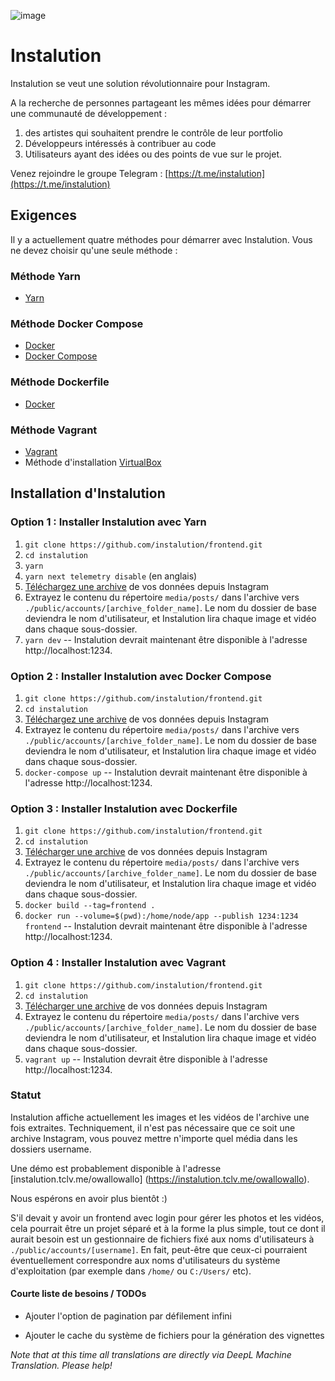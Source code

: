 ![image](https://user-images.githubusercontent.com/595446/177451446-55fcc030-04ec-4ed7-9a69-d5ccfc0b53d8.png)

# Instalution

Instalution se veut une solution révolutionnaire pour Instagram.

A la recherche de personnes partageant les mêmes idées pour démarrer une communauté de développement :

1) des artistes qui souhaitent prendre le contrôle de leur portfolio
2) Développeurs intéressés à contribuer au code
3) Utilisateurs ayant des idées ou des points de vue sur le projet.

Venez rejoindre le groupe Telegram : [https://t.me/instalution](https://t.me/instalution)

## Exigences

Il y a actuellement quatre méthodes pour démarrer avec Instalution. Vous ne devez choisir qu'une seule méthode :

### Méthode Yarn

- [Yarn](https://yarnpkg.com/)

### Méthode Docker Compose

- [Docker](https://docs.docker.com/get-docker/)
- [Docker Compose](https://docs.docker.com/compose/install/)

### Méthode Dockerfile

- [Docker](https://docs.docker.com/get-docker/)

### Méthode Vagrant

- [Vagrant](https://vagrantup.com/)
- Méthode d'installation [VirtualBox](https://virtualbox.org/)

## Installation d'Instalution

### Option 1 : Installer Instalution avec Yarn
1) `git clone https://github.com/instalution/frontend.git`
2) `cd instalution`
3) `yarn`
4) `yarn next telemetry disable` (en anglais)
5) [Téléchargez une archive](https://help.instagram.com/181231772500920) de vos données depuis Instagram
6) Extrayez le contenu du répertoire `media/posts/` dans l'archive vers `./public/accounts/[archive_folder_name]`. Le nom du dossier de base deviendra le nom d'utilisateur, et Instalution lira chaque image et vidéo dans chaque sous-dossier.
7) `yarn dev` -- Instalution devrait maintenant être disponible à l'adresse http://localhost:1234.

### Option 2 : Installer Instalution avec Docker Compose
1) `git clone https://github.com/instalution/frontend.git`
2) `cd instalution`
3) [Téléchargez une archive](https://help.instagram.com/181231772500920) de vos données depuis Instagram
4) Extrayez le contenu du répertoire `media/posts/` dans l'archive vers `./public/accounts/[archive_folder_name]`. Le nom du dossier de base deviendra le nom d'utilisateur, et Instalution lira chaque image et vidéo dans chaque sous-dossier.
5) `docker-compose up` -- Instalution devrait maintenant être disponible à l'adresse http://localhost:1234.

### Option 3 : Installer Instalution avec Dockerfile

1) `git clone https://github.com/instalution/frontend.git`
2) `cd instalution`
3) [Télécharger une archive](https://help.instagram.com/181231772500920) de vos données depuis Instagram
4) Extrayez le contenu du répertoire `media/posts/` dans l'archive vers `./public/accounts/[archive_folder_name]`. Le nom du dossier de base deviendra le nom d'utilisateur, et Instalution lira chaque image et vidéo dans chaque sous-dossier.
5) `docker build --tag=frontend .`
6) `docker run --volume=$(pwd):/home/node/app --publish 1234:1234 frontend` -- Instalution devrait maintenant être disponible à l'adresse http://localhost:1234.

### Option 4 : Installer Instalution avec Vagrant
1) `git clone https://github.com/instalution/frontend.git`
2) `cd instalution`
3) [Télécharger une archive](https://help.instagram.com/181231772500920) de vos données depuis Instagram
4) Extrayez le contenu du répertoire `media/posts/` dans l'archive vers `./public/accounts/[archive_folder_name]`. Le nom du dossier de base deviendra le nom d'utilisateur, et Instalution lira chaque image et vidéo dans chaque sous-dossier.
5) `vagrant up` -- Instalution devrait être disponible à l'adresse http://localhost:1234.

### Statut

Instalution affiche actuellement les images et les vidéos de l'archive une fois extraites. Techniquement, il n'est pas nécessaire que ce soit une archive Instagram, vous pouvez mettre n'importe quel média dans les dossiers username.

Une démo est probablement disponible à l'adresse [instalution.tclv.me/owallowallo] (https://instalution.tclv.me/owallowallo).

Nous espérons en avoir plus bientôt :)

S'il devait y avoir un frontend avec login pour gérer les photos et les vidéos, cela pourrait être un projet séparé et à la forme la plus simple, tout ce dont il aurait besoin est un gestionnaire de fichiers fixé aux noms d'utilisateurs à `./public/accounts/[username]`. En fait, peut-être que ceux-ci pourraient éventuellement correspondre aux noms d'utilisateurs du système d'exploitation (par exemple dans `/home/` ou `C:/Users/` etc).

#### Courte liste de besoins / TODOs

- Ajouter l'option de pagination par défilement infini

- Ajouter le cache du système de fichiers pour la génération des vignettes

*Note that at this time all translations are directly via DeepL Machine Translation. Please help!*
